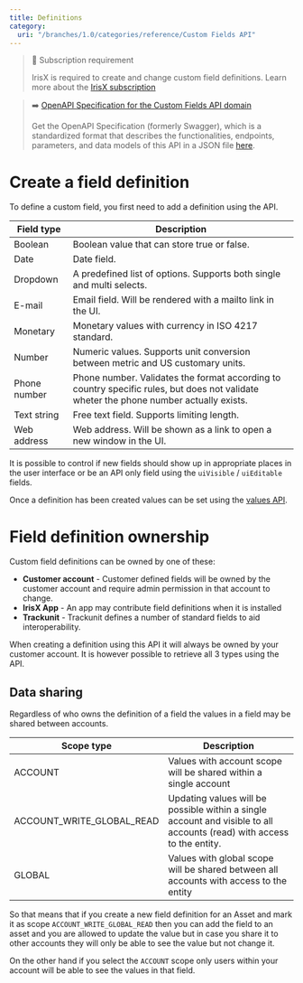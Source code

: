 ```yaml
---
title: Definitions
category:
  uri: "/branches/1.0/categories/reference/Custom Fields API"
---
```


> 📘 Subscription requirement
>
> IrisX is required to create and change custom field definitions. Learn more about the [IrisX subscription](https://developers.trackunit.com/docs/irisx-overview)


> ➡️ [OpenAPI Specification for the Custom Fields API domain](https://developers.trackunit.com/openapi/custom-fields-api.json)
>
> Get the OpenAPI Specification (formerly Swagger), which is a standardized format that describes the functionalities, endpoints, parameters, and data models of this API in a JSON file [here](https://developers.trackunit.com/openapi/custom-fields-api.json).

# Create a field definition

To define a custom field, you first need to add a definition using the API.

| Field type   | Description                                                                                |
| ------------ | ------------------------------------------------------------------------------------------ |
| Boolean      | Boolean value that can store true or false.                                                |
| Date         | Date field.                                                                                |
| Dropdown     | A predefined list of options. Supports both single and multi selects.                      |
| E-mail       | Email field. Will be rendered with a mailto link in the UI.                                |
| Monetary     | Monetary values with currency in ISO 4217 standard.                                        |
| Number       | Numeric values. Supports unit conversion between metric and US customary units.            |
| Phone number | Phone number. Validates the format according to country specific rules, but does not validate wheter the phone number actually exists. |
| Text string  | Free text field. Supports limiting length.                                                 |
| Web address  | Web address. Will be shown as a link to open a new window in the UI.                       |

It is possible to control if new fields should show up in appropriate places in the user interface or be an API only field using the `uiVisible` / `uiEditable` fields.

Once a definition has been created values can be set using the [values API](custom-field-values).

# Field definition ownership

Custom field definitions can be owned by one of these:

- **Customer account** - Customer defined fields will be owned by the customer account and require admin permission in that account to change.
- **IrisX App** - An app may contribute field definitions when it is installed
- **Trackunit** - Trackunit defines a number of standard fields to aid interoperability.

When creating a definition using this API it will always be owned by your customer account. It is however possible to retrieve all 3 types using the API.

## Data sharing

Regardless of who owns the definition of a field the values in a field may be shared between accounts.

| Scope type                | Description |
|---------------------------|-------------------------------|
| ACCOUNT                   | Values with account scope will be shared within a single account |
| ACCOUNT_WRITE_GLOBAL_READ | Updating values will be possible within a single account and visible to all accounts (read) with access to the entity. |
| GLOBAL                    | Values with global scope will be shared between all accounts with access to the entity |

So that means that if you create a new field definition for an Asset and mark it as scope `ACCOUNT_WRITE_GLOBAL_READ` then you can add the field to an asset and you are allowed to update the value but in case you share it to other accounts they will only be able to see the value but not change it.

On the other hand if you select the `ACCOUNT` scope only users within your account will be able to see the values in that field.
